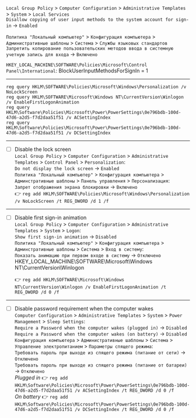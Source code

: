 `Local Group Policy` > `Computer Configuration` > `Administrative Templates` > `System` > `Local Services`<br>
`Disallow copying of user input methods to the system account for sign-in` -> `Enabled`

`Политика "Локальный компьютер"` > `Конфигурация компьютера` > `Административные шаблоны` >
`Система` > `Службы языковых стандартов`<br>
`Запретить копирование пользовательских методов ввода в системную учетную запись для входа` -> `Включено`

`HKEY_LOCAL_MACHINE\SOFTWARE\Policies\Microsoft\Control Panel\International`: BlockUserInputMethodsForSignIn = 1

---------------
```batch
reg query HKLM\SOFTWARE\Policies\Microsoft\Windows\Personalization /v NoLockScreen
reg query HKLM\SOFTWARE\Microsoft\Windows NT\CurrentVersion\Winlogon /v EnableFirstLogonAnimation
reg query HKLM\Software\Policies\Microsoft\Power\PowerSettings\0e796bdb-100d-47d6-a2d5-f7d2daa51f51 /v ACSettingIndex
reg query HKLM\Software\Policies\Microsoft\Power\PowerSettings\0e796bdb-100d-47d6-a2d5-f7d2daa51f51 /v DCSettingIndex
```
---------------
* [ ] Disable the lock screen<br>
    `Local Group Policy` > `Computer Configuration` > `Administrative Templates` > `Control Panel` > `Personalization`:<br>
    `Do not display the lock screen` -> `Enabled`<br>
    `Политика "Локальный компьютер"` > `Конфигурация компьютера` > `Админстративные шаблоны` > `Панель управления` > `Персонализация`:<br>
    `Запрет отображения экрана блокировки` -> `Включено`<br>
    :point_right: `reg add HKLM\SOFTWARE\Policies\Microsoft\Windows\Personalization /v NoLockScreen /t REG_DWORD /d 1 /f`

---------------
* [ ] Disable first sign-in animation<br>
    `Local Group Policy` > `Computer Configuration` > `Administrative Templates` > `System` > `Logon`:<br>
    `Show first sign-in animation` -> `Disabled`<br>
    `Политика "Локальный компьютер"` > `Конфигурация компьютера` > `Админстративные шаблоны` > `Система` > `Вход в систему`:<br>
    `Показать анимацию при первом входе в систему` -> `Отключено`<br>
    HKEY_LOCAL_MACHINE\SOFTWARE\Microsoft\Windows NT\CurrentVersion\Winlogon
    
    :point_right: `reg add HKLM\SOFTWARE\Microsoft\Windows NT\CurrentVersion\Winlogon /v EnableFirstLogonAnimation /t REG_DWORD /d 0 /f`

---------------
* [ ] Disable password requirement when the computer wakes<br>
    `Computer Configuration` > `Administrative Templates` > `System` > `Power Management` > `Sleep Settings`:<br>
    `Require a Password when the computer wakes (plugged in)` -> `Disabled`<br>
    `Require a Password when the computer wakes (on battery)` -> `Disabled`<br>
    `Конфигурация компьютера` > `Административные шаблоны` > `Система` > `Управление электропитанием` > `Параметры спящего режима`:<br>
    `Требовать пароль при выходе из спящего режима (питание от сети)` -> `Отключено`<br>
    `Требовать пароль при выходе из спящего режима (питание от батареи)` -> `Отключено`<br>
    *Plugged in* :point_right: `reg add HKLM\Software\Policies\Microsoft\Power\PowerSettings\0e796bdb-100d-47d6-a2d5-f7d2daa51f51 /v ACSettingIndex /t REG_DWORD /d 0 /f`<br>
    *On battery* :point_right: `reg add HKLM\Software\Policies\Microsoft\Power\PowerSettings\0e796bdb-100d-47d6-a2d5-f7d2daa51f51 /v DCSettingIndex /t REG_DWORD /d 0 /f`
